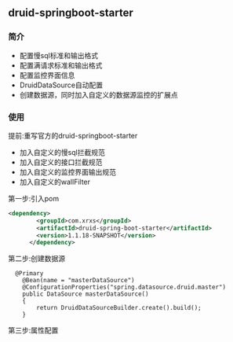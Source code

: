 ## druid-springboot-starter
### 简介
- 配置慢sql标准和输出格式
- 配置满请求标准和输出格式
- 配置监控界面信息
- DruidDataSource自动配置
- 创建数据源，同时加入自定义的数据源监控的扩展点

### 使用
提前:重写官方的druid-springboot-starter

- 加入自定义的慢sql拦截规范
- 加入自定义的接口拦截规范
- 加入自定义的监控界面输出规范
- 加入自定义的wallFilter

第一步:引入pom
```xml
<dependency>
        <groupId>com.xrxs</groupId>
        <artifactId>druid-spring-boot-starter</artifactId>
        <version>1.1.18-SNAPSHOT</version>
      </dependency>
```

第二步:创建数据源
```
  @Primary
    @Bean(name = "masterDataSource")
    @ConfigurationProperties("spring.datasource.druid.master")
    public DataSource masterDataSource()
    {
        return DruidDataSourceBuilder.create().build();
    }
```
第三步:属性配置

